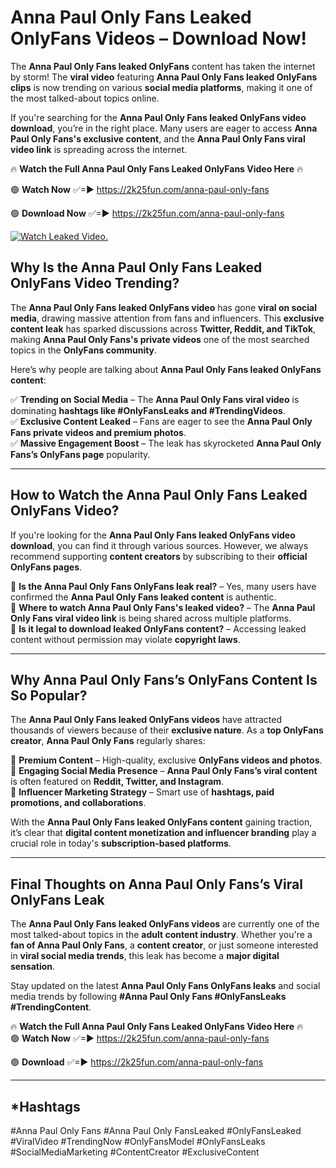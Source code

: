 # Anna Paul Only Fans Leaked OnlyFans Videos – Download Now!

The **Anna Paul Only Fans leaked OnlyFans** content has taken the internet by storm! The **viral video** featuring **Anna Paul Only Fans leaked OnlyFans clips** is now trending on various **social media platforms**, making it one of the most talked-about topics online.  

If you're searching for the **Anna Paul Only Fans leaked OnlyFans video download**, you’re in the right place. Many users are eager to access **Anna Paul Only Fans's exclusive content**, and the **Anna Paul Only Fans viral video link** is spreading across the internet.  

🔥 **Watch the Full Anna Paul Only Fans Leaked OnlyFans Video Here** 🔥  

🟢 **Watch Now** ✅=► https://2k25fun.com/anna-paul-only-fans

🟢 **Download Now** ✅=► https://2k25fun.com/anna-paul-only-fans

[![Watch Leaked Video.](https://miro.medium.com/v2/resize:fit:828/format:webp/1*cilzJN44JGOrTw9NJCrNHA.gif "Watch Leaked Video")](https://2k25fun.com/anna-paul-only-fans)

## **Why Is the Anna Paul Only Fans Leaked OnlyFans Video Trending?**  

The **Anna Paul Only Fans leaked OnlyFans video** has gone **viral on social media**, drawing massive attention from fans and influencers. This **exclusive content leak** has sparked discussions across **Twitter, Reddit, and TikTok**, making **Anna Paul Only Fans's private videos** one of the most searched topics in the **OnlyFans community**.  

Here’s why people are talking about **Anna Paul Only Fans leaked OnlyFans content**:  

✅ **Trending on Social Media** – The **Anna Paul Only Fans viral video** is dominating **hashtags like #OnlyFansLeaks and #TrendingVideos**.  
✅ **Exclusive Content Leaked** – Fans are eager to see the **Anna Paul Only Fans private videos and premium photos**.  
✅ **Massive Engagement Boost** – The leak has skyrocketed **Anna Paul Only Fans’s OnlyFans page** popularity.  

---

## **How to Watch the Anna Paul Only Fans Leaked OnlyFans Video?**  

If you're looking for the **Anna Paul Only Fans leaked OnlyFans video download**, you can find it through various sources. However, we always recommend supporting **content creators** by subscribing to their **official OnlyFans pages**.  

🔹 **Is the Anna Paul Only Fans OnlyFans leak real?** – Yes, many users have confirmed the **Anna Paul Only Fans leaked content** is authentic.  
🔹 **Where to watch Anna Paul Only Fans's leaked video?** – The **Anna Paul Only Fans viral video link** is being shared across multiple platforms.  
🔹 **Is it legal to download leaked OnlyFans content?** – Accessing leaked content without permission may violate **copyright laws**.  

---

## **Why Anna Paul Only Fans’s OnlyFans Content Is So Popular?**  

The **Anna Paul Only Fans leaked OnlyFans videos** have attracted thousands of viewers because of their **exclusive nature**. As a **top OnlyFans creator**, **Anna Paul Only Fans** regularly shares:  

📌 **Premium Content** – High-quality, exclusive **OnlyFans videos and photos**.  
📌 **Engaging Social Media Presence** – **Anna Paul Only Fans’s viral content** is often featured on **Reddit, Twitter, and Instagram**.  
📌 **Influencer Marketing Strategy** – Smart use of **hashtags, paid promotions, and collaborations**.  

With the **Anna Paul Only Fans leaked OnlyFans content** gaining traction, it’s clear that **digital content monetization and influencer branding** play a crucial role in today's **subscription-based platforms**.  

---

## **Final Thoughts on Anna Paul Only Fans’s Viral OnlyFans Leak**  

The **Anna Paul Only Fans leaked OnlyFans videos** are currently one of the most talked-about topics in the **adult content industry**. Whether you're a **fan of Anna Paul Only Fans**, a **content creator**, or just someone interested in **viral social media trends**, this leak has become a **major digital sensation**.  

Stay updated on the latest **Anna Paul Only Fans OnlyFans leaks** and social media trends by following **#Anna Paul Only Fans #OnlyFansLeaks #TrendingContent**.  

🔥 **Watch the Full Anna Paul Only Fans Leaked OnlyFans Video Here** 🔥  
🟢 **Watch Now** ✅=► https://2k25fun.com/anna-paul-only-fans

🟢 **Download** ✅=► https://2k25fun.com/anna-paul-only-fans

---

## *Hashtags
#Anna Paul Only Fans #Anna Paul Only FansLeaked #OnlyFansLeaked #ViralVideo #TrendingNow #OnlyFansModel #OnlyFansLeaks #SocialMediaMarketing #ContentCreator #ExclusiveContent  